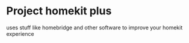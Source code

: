 # Project homekit plus
 uses stuff like homebridge and other software to improve your homekit experience
